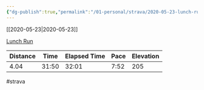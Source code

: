 ```yaml
---
{"dg-publish":true,"permalink":"/01-personal/strava/2020-05-23-lunch-run/"}
---
```



[[2020-05-23\|2020-05-23]]

[Lunch Run](https://www.strava.com/activities/3500277799)

| Distance | Time  | Elapsed Time | Pace | Elevation |
| -------- | ----- | ------------ | ---- | --------- |
| 4.04     | 31:50 | 32:01        | 7:52 | 205       |




#strava
